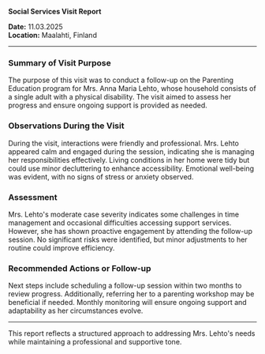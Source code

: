 

**Social Services Visit Report**

**Date:** 11.03.2025  
**Location:** Maalahti, Finland  

---

### **Summary of Visit Purpose**

The purpose of this visit was to conduct a follow-up on the Parenting Education program for Mrs. Anna Maria Lehto, whose household consists of a single adult with a physical disability. The visit aimed to assess her progress and ensure ongoing support is provided as needed.

### **Observations During the Visit**

During the visit, interactions were friendly and professional. Mrs. Lehto appeared calm and engaged during the session, indicating she is managing her responsibilities effectively. Living conditions in her home were tidy but could use minor decluttering to enhance accessibility. Emotional well-being was evident, with no signs of stress or anxiety observed.

### **Assessment**

Mrs. Lehto's moderate case severity indicates some challenges in time management and occasional difficulties accessing support services. However, she has shown proactive engagement by attending the follow-up session. No significant risks were identified, but minor adjustments to her routine could improve efficiency.

### **Recommended Actions or Follow-up**

Next steps include scheduling a follow-up session within two months to review progress. Additionally, referring her to a parenting workshop may be beneficial if needed. Monthly monitoring will ensure ongoing support and adaptability as her circumstances evolve.

---

This report reflects a structured approach to addressing Mrs. Lehto's needs while maintaining a professional and supportive tone.